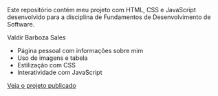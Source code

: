 

Este repositório contém meu projeto com HTML, CSS e JavaScript desenvolvido para a disciplina de Fundamentos de Desenvolvimento de Software.


Valdir Barboza Sales


- Página pessoal com informações sobre mim
- Uso de imagens e tabela
- Estilização com CSS
- Interatividade com JavaScript

[Veja o projeto publicado](https://programandocomvaldir.github.io/https://github.com/ProgramandocomValdir/fundamentos-desenvolvimento-software-valdir-sales/tree/main/)
